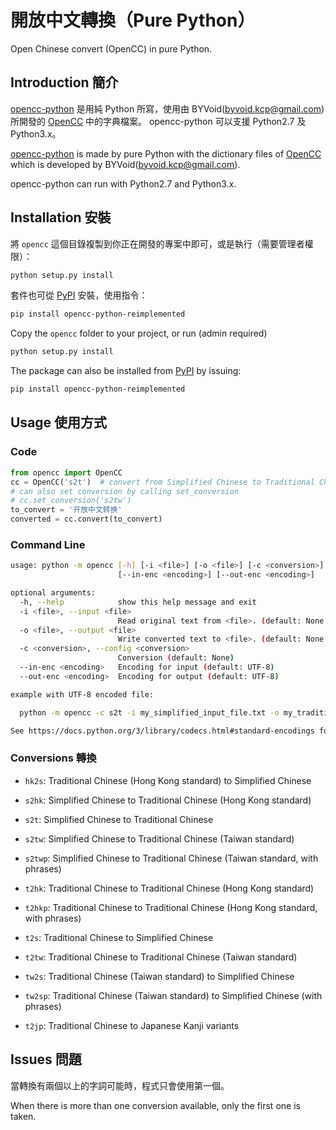 ﻿# 開放中文轉換（Pure Python）

Open Chinese convert (OpenCC) in pure Python.

## Introduction 簡介

[opencc-python](https://github.com/yichen0831/opencc-python) 是用純 Python 所寫，使用由 BYVoid(<byvoid.kcp@gmail.com>) 所開發的 [OpenCC](https://github.com/BYVoid/OpenCC) 中的字典檔案。
opencc-python 可以支援 Python2.7 及 Python3.x。

[opencc-python](https://github.com/yichen0831/opencc-python) is made by pure Python with the dictionary files of [OpenCC](https://github.com/BYVoid/OpenCC) which is developed by BYVoid(<byvoid.kcp@gmail.com>).

opencc-python can run with Python2.7 and Python3.x.

## Installation 安裝

將 `opencc` 這個目錄複製到你正在開發的專案中即可，或是執行（需要管理者權限）：

```sh
python setup.py install
```

套件也可從 [PyPI](https://pypi.org/project/opencc-python-reimplemented/) 安裝，使用指令：

```sh
pip install opencc-python-reimplemented
```

Copy the `opencc` folder to your project, or run (admin required)

```sh
python setup.py install
```

The package can also be installed from [PyPI](https://pypi.org/project/opencc-python-reimplemented/) by issuing:

```sh
pip install opencc-python-reimplemented
```

## Usage 使用方式
### Code

``` python
from opencc import OpenCC
cc = OpenCC('s2t')  # convert from Simplified Chinese to Traditional Chinese
# can also set conversion by calling set_conversion
# cc.set_conversion('s2tw')
to_convert = '开放中文转换'
converted = cc.convert(to_convert)
```
### Command Line

```sh
usage: python -m opencc [-h] [-i <file>] [-o <file>] [-c <conversion>]
                        [--in-enc <encoding>] [--out-enc <encoding>]

optional arguments:
  -h, --help            show this help message and exit
  -i <file>, --input <file>
                        Read original text from <file>. (default: None = STDIN)
  -o <file>, --output <file>
                        Write converted text to <file>. (default: None = STDOUT)
  -c <conversion>, --config <conversion>
                        Conversion (default: None)
  --in-enc <encoding>   Encoding for input (default: UTF-8)
  --out-enc <encoding>  Encoding for output (default: UTF-8)

example with UTF-8 encoded file:

  python -m opencc -c s2t -i my_simplified_input_file.txt -o my_traditional_output_file.txt

See https://docs.python.org/3/library/codecs.html#standard-encodings for list of encodings.
```

### Conversions 轉換

* `hk2s`: Traditional Chinese (Hong Kong standard) to Simplified Chinese

* `s2hk`: Simplified Chinese to Traditional Chinese (Hong Kong standard)

* `s2t`: Simplified Chinese to Traditional Chinese

* `s2tw`: Simplified Chinese to Traditional Chinese (Taiwan standard)

* `s2twp`: Simplified Chinese to Traditional Chinese (Taiwan standard, with phrases)

* `t2hk`: Traditional Chinese to Traditional Chinese (Hong Kong standard)

* `t2hkp`: Traditional Chinese to Traditional Chinese (Hong Kong standard, with phrases)

* `t2s`: Traditional Chinese to Simplified Chinese

* `t2tw`: Traditional Chinese to Traditional Chinese (Taiwan standard)

* `tw2s`: Traditional Chinese (Taiwan standard) to Simplified Chinese

* `tw2sp`: Traditional Chinese (Taiwan standard) to Simplified Chinese (with phrases)

* `t2jp`: Traditional Chinese to Japanese Kanji variants

## Issues 問題

當轉換有兩個以上的字詞可能時，程式只會使用第一個。

When there is more than one conversion available, only the first one is taken.
